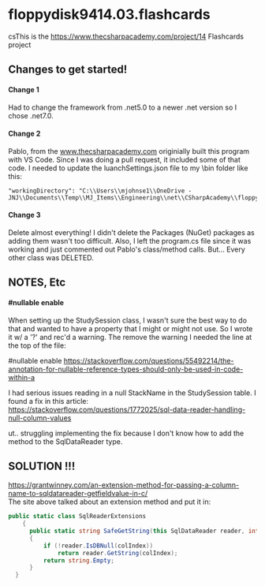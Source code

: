 # floppydisk9414.03.flashcards
csThis is the https://www.thecsharpacademy.com/project/14 Flashcards project  
   
## Changes to get started!  
#### Change 1  
Had to change the framework from .net5.0 to a newer .net version so I chose .net7.0.  
#### Change 2  
Pablo, from the www.thecsharpacademy.com originially built this program with VS Code.  Since I was doing a pull request, it included some of that code.  I needed to update the luanchSettings.json file to my \bin folder like this:  
```
"workingDirectory": "C:\\Users\\mjohnse1\\OneDrive - JNJ\\Documents\\Temp\\MJ_Items\\Engineering\\net\\CSharpAcademy\\floppydisk9414.03.flashcards\\Flashcards\\bin"  
```
#### Change 3
Delete almost everything!  I didn't delete the Packages (NuGet) packages as adding them wasn't too difficult.  Also, I left the program.cs file since it was working and just commented out Pablo's class/method calls.   But...  Every other class was DELETED.  

## NOTES, Etc  

#### #nullable enable
When setting up the StudySession class, I wasn't sure the best way to do that and wanted to have a property that I might or might not use.  So I wrote it w/ a '?' and rec'd a warning.  The remove the warning I needed the line at the top of the file:  
   
#nullable enable
https://stackoverflow.com/questions/55492214/the-annotation-for-nullable-reference-types-should-only-be-used-in-code-within-a  
  
I had serious issues reading in a null StackName in the StudySession table.  I found a fix in this article:  
https://stackoverflow.com/questions/1772025/sql-data-reader-handling-null-column-values  
   
ut..  struggling implementing the fix because I don't know how to add the method to the SqlDataReader type.  

## SOLUTION !!!  
https://grantwinney.com/an-extension-method-for-passing-a-column-name-to-sqldatareader-getfieldvalue-in-c/  
The site above talked about an extension method and put it in:  
  ```csharp
  public static class SqlReaderExtensions
      {
        public static string SafeGetString(this SqlDataReader reader, int colIndex)
        {
            if (!reader.IsDBNull(colIndex))
                return reader.GetString(colIndex);
            return string.Empty;
        }
    }
  ```
